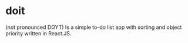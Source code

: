 # doit
(not pronounced DOYT)
Is a simple to-do list app with sorting and object priority written in React.JS.
